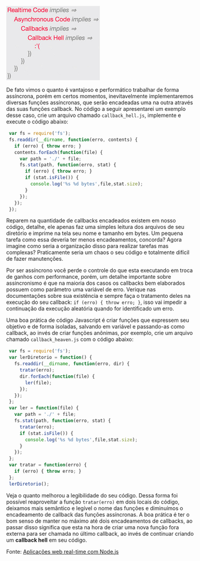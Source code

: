![Evitando Callback Hell](/images/callback-hell.jpg "Evitando Callback Hell")

De fato vimos o quanto é vantajoso e performático trabalhar de forma assíncrona, porém em certos momentos, inevitavelmente implementaremos diversas funções assíncronas, que serão encadeadas uma na outra através das suas funções callback. No código a seguir apresentarei um exemplo desse caso, crie um arquivo chamado `callback_hell.js`, implemente e execute o código abaixo:

``` javascript
 var fs = require('fs');
 fs.readdir(__dirname, function(erro, contents) {
   if (erro) { throw erro; }
   contents.forEach(function(file) {
     var path = './' + file;
     fs.stat(path, function(erro, stat) {
       if (erro) { throw erro; }
       if (stat.isFile()) {
         console.log('%s %d bytes',file,stat.size);
       }
     });
   });
 });
``` 

Reparem na quantidade de callbacks encadeados existem em nosso código, detalhe, ele apenas faz uma simples leitura dos arquivos de seu diretório e imprime na tela seu nome e tamanho em bytes. Um pequena tarefa como essa deveria ter menos encadeamentos, concorda? Agora imagine como seria a organização disso para realizar tarefas mas complexas? Praticamente seria um chaos o seu código e totalmente difícil de fazer manutenções.

Por ser assíncrono você perde o controle do que esta executando em troca de ganhos com performance, porém, um detalhe importante sobre assincronismo é que na maioria dos casos os callbacks bem elaborados possuem como parâmetro uma variável de erro. Verique nas documentações sobre sua existência e sempre faça o tratamento deles na execução do seu callback: `if (erro) { throw erro; }`, isso vai impedir a continuação da execução aleatória quando for identificado um erro.

Uma boa prática de código Javascript é criar funções que expressem seu objetivo e de forma isoladas, salvando em variável e passando-as como callback, ao invés de criar funções anônimas, por exemplo, crie um arquivo chamado `callback_heaven.js` com o código abaixo:

``` javascript
 var fs = require('fs');
 var lerDiretorio = function() {
   fs.readdir(__dirname, function(erro, dir) {
     tratar(erro);
     dir.forEach(function(file) {
       ler(file);
     });
   });
 };
 var ler = function(file) {
   var path = './' + file;
   fs.stat(path, function(erro, stat) {
     tratar(erro);
     if (stat.isFile()) {
       console.log('%s %d bytes',file,stat.size);
     }
   });
 };
 var tratar = function(erro) {
   if (erro) { throw erro; }
 };
 lerDiretorio();
``` 

Veja o quanto melhorou a legibilidade do seu código. Dessa forma foi possível reaproveitar a função `tratar(erro)` em dois locais do código, deixamos mais semântico e legível o nome das funções e diminuímos o encadeamento de callback das funções assíncronas. A boa prática é ter o bom senso de manter no máximo até dois encadeamentos de callbacks, ao passar disso significa que esta na hora de criar uma nova função fora externa para ser chamada no último callback, ao invés de continuar criando um **callback hell** em seu código.

Fonte: [Aplicações web real-time com Node.js](https://www.casadocodigo.com.br/products/livro-nodejs "Aplicações web real-time com Node.js")